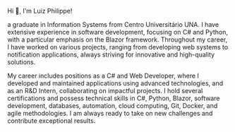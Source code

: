 Hi 👋, I'm Luiz Philippe!

a graduate in Information Systems from Centro Universitário UNA. I have extensive experience in software development, focusing on C# and Python, with a particular emphasis on the Blazor framework. Throughout my career, I have worked on various projects, ranging from developing web systems to notification applications, always striving for innovative and high-quality solutions.

My career includes positions as a C# and Web Developer, where I developed and maintained applications using advanced technologies, and as an R&D Intern, collaborating on impactful projects. I hold several certifications and possess technical skills in C#, Python, Blazor, software development, databases, automation, cloud computing, Git, Docker, and agile methodologies. I am always ready to take on new challenges and contribute exceptional results.

 

	
